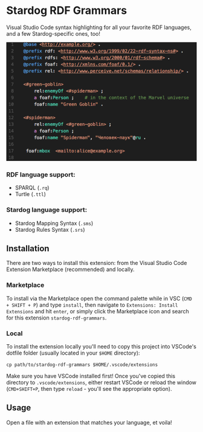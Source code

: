 # Stardog RDF Grammars

Visual Studio Code syntax highlighting for all your favorite RDF languages, and a few Stardog-specific ones, too!

![Turtle syntax highlighting](https://github.com/stardog-union/stardog-vsc/raw/master/stardog-rdf-grammars/static/ttl-syntax.png)

### RDF language support:

- SPARQL (`.rq`)
- Turtle (`.ttl`)

### Stardog language support:

- Stardog Mapping Syntax (`.sms`)
- Stardog Rules Syntax (`.srs`)

## Installation

There are two ways to install this extension: from the Visual Studio Code Extension Marketplace (recommended) and locally.

### Marketplace

To install via the Marketplace open the command palette while in VSC (`CMD + SHIFT + P`) and type `install`, then navigate to `Extensions: Install Extensions` and hit `enter`, or simply click the Marketplace icon and search for this extension `stardog-rdf-grammars`.

### Local

 To install the extension locally you'll need to copy this project into VSCode's dotfile folder (usually located in your `$HOME` directory):

```
cp path/to/stardog-rdf-grammars $HOME/.vscode/extensions
```

Make sure you have VSCode installed first!  Once you've copied this directory to `.vscode/extensions`, either restart VSCode or reload the window (`CMD+SHIFT+P`, then type `reload` - you'll see the appropriate option).

## Usage

Open a file with an extension that matches your language, et voila!
